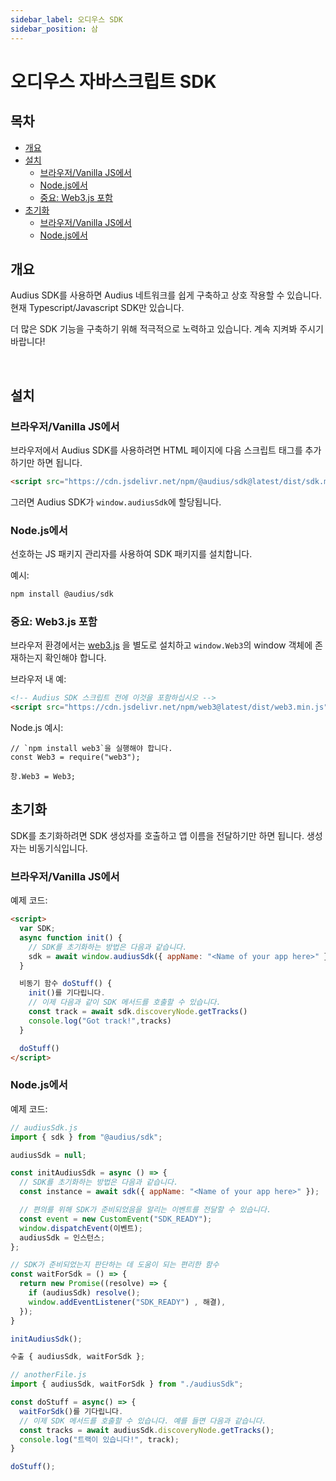 ```yaml
---
sidebar_label: 오디우스 SDK
sidebar_position: 삼
---
```


# 오디우스 자바스크립트 SDK

## 목차
- [개요](#overview)
- [설치](#installation)
  - [브라우저/Vanilla JS에서](#in-the-browservanilla-js)
  - [Node.js에서](#in-nodejs)
  - [중요: Web3.js 포함](#important-include-web3js)
- [초기화](#initialization)
  - [브라우저/Vanilla JS에서](#in-the-browservanilla-js-1)
  - [Node.js에서](#in-nodejs-1)

## 개요

Audius SDK를 사용하면 Audius 네트워크를 쉽게 구축하고 상호 작용할 수 있습니다. 현재 Typescript/Javascript SDK만 있습니다.

더 많은 SDK 기능을 구축하기 위해 적극적으로 노력하고 있습니다. 계속 지켜봐 주시기 바랍니다!

<br />

## 설치

### 브라우저/Vanilla JS에서

브라우저에서 Audius SDK를 사용하려면 HTML 페이지에 다음 스크립트 태그를 추가하기만 하면 됩니다.

```html
<script src="https://cdn.jsdelivr.net/npm/@audius/sdk@latest/dist/sdk.min.js"></script>
```

그러면 Audius SDK가 `window.audiusSdk`에 할당됩니다.

### Node.js에서

선호하는 JS 패키지 관리자를 사용하여 SDK 패키지를 설치합니다.

예시:

```bash
npm install @audius/sdk
```

### 중요: Web3.js 포함

브라우저 환경에서는 [web3.js](https://github.com/ChainSafe/web3.js) 을 별도로 설치하고 `window.Web3`의 window 객체에 존재하는지 확인해야 합니다.

브라우저 내 예:

```HTML
<!-- Audius SDK 스크립트 전에 이것을 포함하십시오 -->
<script src="https://cdn.jsdelivr.net/npm/web3@latest/dist/web3.min.js"></script>
```

Node.js 예시:

```JS
// `npm install web3`을 실행해야 합니다.
const Web3 = require("web3");

창.Web3 = Web3;
```

## 초기화

SDK를 초기화하려면 SDK 생성자를 호출하고 앱 이름을 전달하기만 하면 됩니다. 생성자는 비동기식입니다.

### 브라우저/Vanilla JS에서

예제 코드:

```HTML
<script>
  var SDK;
  async function init() {
    // SDK를 초기화하는 방법은 다음과 같습니다.
    sdk = await window.audiusSdk({ appName: "<Name of your app here>" });
  }

  비동기 함수 doStuff() {
    init()를 기다립니다.
    // 이제 다음과 같이 SDK 메서드를 호출할 수 있습니다.
    const track = await sdk.discoveryNode.getTracks()
    console.log("Got track!",tracks)
  }

  doStuff()
</script>
```

### Node.js에서

예제 코드:

```Javascript
// audiusSdk.js
import { sdk } from "@audius/sdk";

audiusSdk = null;

const initAudiusSdk = async () => {
  // SDK를 초기화하는 방법은 다음과 같습니다.
  const instance = await sdk({ appName: "<Name of your app here>" });

  // 편의를 위해 SDK가 준비되었음을 알리는 이벤트를 전달할 수 있습니다.
  const event = new CustomEvent("SDK_READY");
  window.dispatchEvent(이벤트);
  audiusSdk = 인스턴스;
};

// SDK가 준비되었는지 판단하는 데 도움이 되는 편리한 함수
const waitForSdk = () => {
  return new Promise((resolve) => {
    if (audiusSdk) resolve();
    window.addEventListener("SDK_READY") , 해결),
  });
}

initAudiusSdk();

수출 { audiusSdk, waitForSdk };
```

```Javascript
// anotherFile.js
import { audiusSdk, waitForSdk } from "./audiusSdk";

const doStuff = async() => {
  waitForSdk()를 기다립니다.
  // 이제 SDK 메서드를 호출할 수 있습니다. 예를 들면 다음과 같습니다.
  const tracks = await audiusSdk.discoveryNode.getTracks();
  console.log("트랙이 있습니다!", track);
}

doStuff();
```
